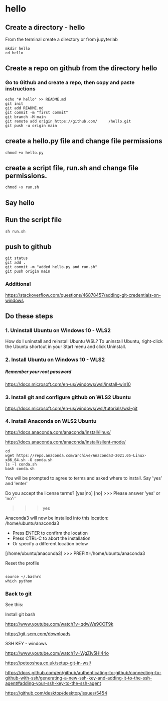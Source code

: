 # hello

## Create a directory - hello

From the terminal create a directory or from jupyterlab

```
mkdir hello
cd hello

```

## Create a repo on github from the directory hello

### Go to Github and create a repo, then copy and paste instructions

```
echo "# hello" >> README.md
git init
git add README.md
git commit -m "first commit"
git branch -M main
git remote add origin https://github.com/     /hello.git
git push -u origin main

```

## create a hello.py file and change file permissions

`chmod +x hello.py`

## create a script file, run.sh and change file permissions.

`chmod +x run.sh`

## Say hello 

## Run the script file

`sh run.sh`

## push to github

```
git status
git add .
git commit -m "added hello.py and run.sh"
git push origin main

```


### Additional

https://stackoverflow.com/questions/46878457/adding-git-credentials-on-windows

## Do these steps

###  1.  Uninstall Ubuntu on Windows 10 - WLS2

How do I uninstall and reinstall Ubuntu WSL?
To uninstall Ubuntu, right-click the Ubuntu shortcut in your Start menu and click Uninstall.


### 2.  Install Ubuntu on Windows 10 - WLS2

##### Remember your root password

https://docs.microsoft.com/en-us/windows/wsl/install-win10


### 3.  Install git and configure github on WLS2 Ubuntu

https://docs.microsoft.com/en-us/windows/wsl/tutorials/wsl-git

### 4.  Install Anaconda on WLS2 Ubuntu

https://docs.anaconda.com/anaconda/install/linux/

https://docs.anaconda.com/anaconda/install/silent-mode/


```
cd
wget https://repo.anaconda.com/archive/Anaconda3-2021.05-Linux-x86_64.sh -O conda.sh
ls -l conda.sh
bash conda.sh  
```


You will be prompted to agree to terms and asked where to install. Say 'yes' and 'enter'

Do you accept the license terms? [yes|no]
[no] >>> 
Please answer 'yes' or 'no':'
>>> yes

Anaconda3 will now be installed into this location:
/home/ubuntu/anaconda3

  - Press ENTER to confirm the location
  - Press CTRL-C to abort the installation
  - Or specify a different location below

[/home/ubuntu/anaconda3] >>> 
PREFIX=/home/ubuntu/anaconda3

Reset the profile

```

source ~/.bashrc
which python

```


### Back to git

See this:  

Install git bash

https://www.youtube.com/watch?v=qdwWe9COT9k

https://git-scm.com/downloads

SSH KEY - windows

https://www.youtube.com/watch?v=WgZIv5HI44o


https://peteoshea.co.uk/setup-git-in-wsl/

https://docs.github.com/en/github/authenticating-to-github/connecting-to-github-with-ssh/generating-a-new-ssh-key-and-adding-it-to-the-ssh-agent#adding-your-ssh-key-to-the-ssh-agent


https://github.com/desktop/desktop/issues/5454







